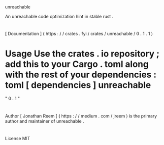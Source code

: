#
unreachable
>
An
unreachable
code
optimization
hint
in
stable
rust
.
#
#
[
Documentation
]
(
https
:
/
/
crates
.
fyi
/
crates
/
unreachable
/
0
.
1
.
1
)
#
#
Usage
Use
the
crates
.
io
repository
;
add
this
to
your
Cargo
.
toml
along
with
the
rest
of
your
dependencies
:
toml
[
dependencies
]
unreachable
=
"
0
.
1
"
#
#
Author
[
Jonathan
Reem
]
(
https
:
/
/
medium
.
com
/
jreem
)
is
the
primary
author
and
maintainer
of
unreachable
.
#
#
License
MIT
